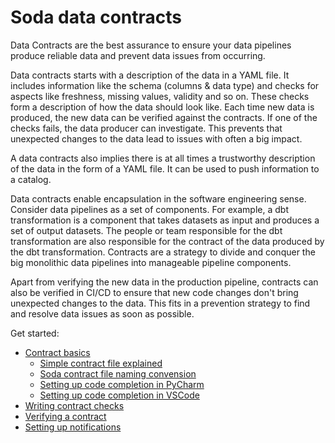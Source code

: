 # Soda data contracts

Data Contracts are the best assurance to ensure your data pipelines produce reliable data and 
prevent data issues from occurring. 

Data contracts starts with a description of the data in a YAML file. It includes information like 
the schema (columns & data type) and checks for aspects like freshness, missing values, validity and so on.
These checks form a description of how the data should look like.  Each time new data is produced, the 
new data can be verified against the contracts. If one of the checks fails, the data producer can 
investigate. This prevents that unexpected changes to the data lead to issues with often a big impact.

A data contracts also implies there is at all times a trustworthy description of the data in the form 
of a YAML file.  It can be used to push information to a catalog.

Data contracts enable encapsulation in the software engineering sense. Consider data pipelines as a set of
components. For example, a dbt transformation is a component that takes datasets as input and produces
a set of output datasets.  The people or team responsible for the dbt transformation are also responsible
for the contract of the data produced by the dbt transformation.  Contracts are a strategy to divide and
conquer the big monolithic data pipelines into manageable pipeline components.

Apart from verifying the new data in the production pipeline, contracts can also be verified in CI/CD to 
ensure that new code changes don't bring unexpected changes to the data. This fits in a prevention strategy 
to find and resolve data issues as soon as possible.

Get started: 

* [Contract basics](01_contract_basics.md)
  * [Simple contract file explained](01_contract_basics.md#simple-contract-file-explained)
  * [Soda contract file naming convension](01_contract_basics.md#soda-contract-file-naming-convension)
  * [Setting up code completion in PyCharm](01_contract_basics.md#setting-up-code-completion-in-pycharm)
  * [Setting up code completion in VSCode](01_contract_basics.md#setting-up-code-completion-in-vscode)
* [Writing contract checks](02_writing_contract_checks.md)
* [Verifying a contract](03_verifying_a_contract.md)
* [Setting up notifications](04_setting_up_notifications.md)
